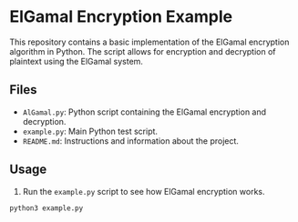 # ElGamal Encryption Example

This repository contains a basic implementation of the ElGamal encryption algorithm in Python. The script allows for encryption and decryption of plaintext using the ElGamal system.

## Files

- `AlGamal.py`: Python script containing the ElGamal encryption and decryption.
- `example.py`: Main Python test script.
- `README.md`: Instructions and information about the project.

## Usage

1. Run the `example.py` script to see how ElGamal encryption works.

```bash
python3 example.py
